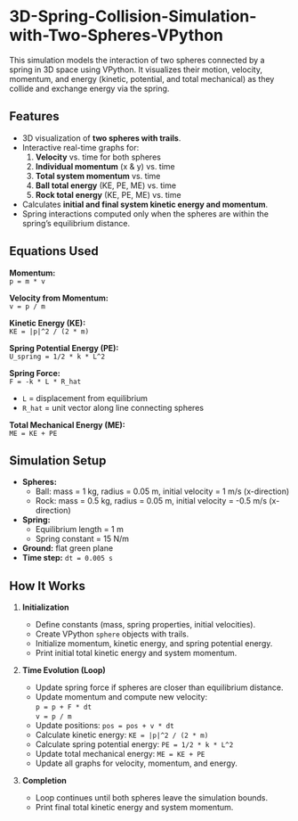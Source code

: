 # 3D-Spring-Collision-Simulation-with-Two-Spheres-VPython
This simulation models the interaction of two spheres connected by a spring in 3D space using VPython. It visualizes their motion, velocity, momentum, and energy (kinetic, potential, and total mechanical) as they collide and exchange energy via the spring.

## Features
- 3D visualization of **two spheres with trails**.
- Interactive real-time graphs for:
  1. **Velocity** vs. time for both spheres
  2. **Individual momentum** (x & y) vs. time
  3. **Total system momentum** vs. time
  4. **Ball total energy** (KE, PE, ME) vs. time
  5. **Rock total energy** (KE, PE, ME) vs. time
- Calculates **initial and final system kinetic energy and momentum**.
- Spring interactions computed only when the spheres are within the spring’s equilibrium distance.

## Equations Used

**Momentum:**  
`p = m * v`  

**Velocity from Momentum:**  
`v = p / m`  

**Kinetic Energy (KE):**  
`KE = |p|^2 / (2 * m)`  

**Spring Potential Energy (PE):**  
`U_spring = 1/2 * k * L^2`  

**Spring Force:**  
`F = -k * L * R_hat`  
- `L` = displacement from equilibrium  
- `R_hat` = unit vector along line connecting spheres  

**Total Mechanical Energy (ME):**  
`ME = KE + PE`  

## Simulation Setup

- **Spheres:**
  - Ball: mass = 1 kg, radius = 0.05 m, initial velocity = 1 m/s (x-direction)
  - Rock: mass = 0.5 kg, radius = 0.05 m, initial velocity = -0.5 m/s (x-direction)
- **Spring:**
  - Equilibrium length = 1 m
  - Spring constant = 15 N/m
- **Ground:** flat green plane
- **Time step:** `dt = 0.005 s`

## How It Works

1. **Initialization**
   - Define constants (mass, spring properties, initial velocities).
   - Create VPython `sphere` objects with trails.
   - Initialize momentum, kinetic energy, and spring potential energy.
   - Print initial total kinetic energy and system momentum.

2. **Time Evolution (Loop)**
   - Update spring force if spheres are closer than equilibrium distance.
   - Update momentum and compute new velocity:  
     `p = p + F * dt`  
     `v = p / m`
   - Update positions: `pos = pos + v * dt`
   - Calculate kinetic energy: `KE = |p|^2 / (2 * m)`
   - Calculate spring potential energy: `PE = 1/2 * k * L^2`
   - Update total mechanical energy: `ME = KE + PE`
   - Update all graphs for velocity, momentum, and energy.

3. **Completion**
   - Loop continues until both spheres leave the simulation bounds.
   - Print final total kinetic energy and system momentum.
